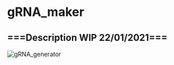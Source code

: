 # gRNA_maker
## ===Description WIP 22/01/2021===

![gRNA_generator](https://user-images.githubusercontent.com/69259748/105435961-af91f380-5ca1-11eb-8479-79647c75ad47.png)

